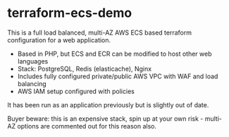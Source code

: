 # terraform-ecs-demo
This is a full load balanced, multi-AZ AWS ECS based terraform configuration for a web application.

* Based in PHP, but ECS and ECR can be modified to host other web languages
* Stack: PostgreSQL, Redis (elasticache), Nginx
* Includes fully configured private/public AWS VPC with WAF and load balancing
* AWS IAM setup configured with policies

It has been run as an application previously but is slightly out of date.

Buyer beware: this is an expensive stack, spin up at your own risk - multi-AZ options are commented out for this reason also.
